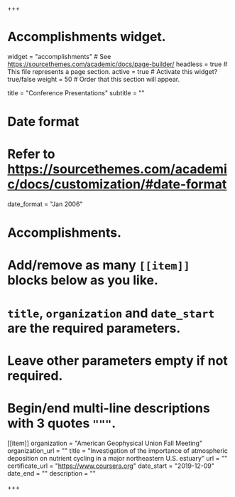 +++
# Accomplishments widget.
widget = "accomplishments"  # See https://sourcethemes.com/academic/docs/page-builder/
headless = true  # This file represents a page section.
active = true  # Activate this widget? true/false
weight = 50  # Order that this section will appear.

title = "Conference Presentations"
subtitle = ""

# Date format
#   Refer to https://sourcethemes.com/academic/docs/customization/#date-format
date_format = "Jan 2006"

# Accomplishments.
#   Add/remove as many `[[item]]` blocks below as you like.
#   `title`, `organization` and `date_start` are the required parameters.
#   Leave other parameters empty if not required.
#   Begin/end multi-line descriptions with 3 quotes `"""`.

[[item]]
  organization = "American Geophysical Union Fall Meeting"
  organization_url = ""
  title = "Investigation of the importance of atmospheric deposition on nutrient cycling in a major northeastern U.S. estuary"
  url = ""
  certificate_url = "https://www.coursera.org"
  date_start = "2019-12-09"
  date_end = ""
  description = ""

+++
